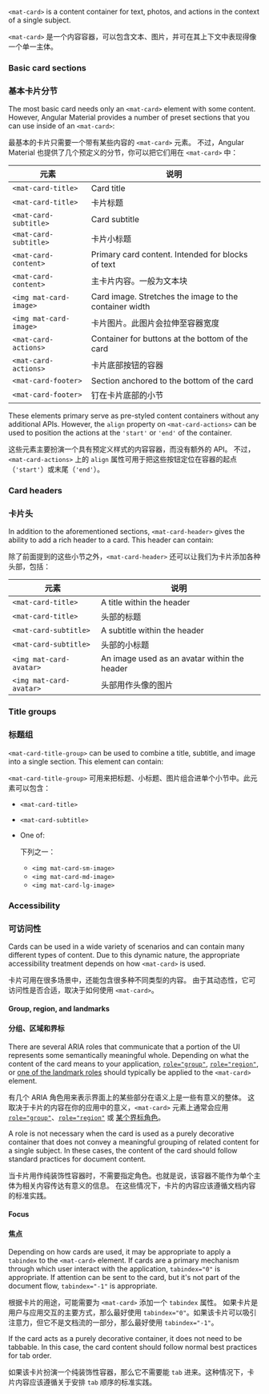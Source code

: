 `<mat-card>` is a content container for text, photos, and actions in the context of a single subject.

`<mat-card>` 是一个内容容器，可以包含文本、图片，并可在其上下文中表现得像一个单一主体。

<!-- example(card-overview) -->


### Basic card sections

### 基本卡片分节

The most basic card needs only an `<mat-card>` element with some content. However, Angular Material
provides a number of preset sections that you can use inside of an `<mat-card>`:

最基本的卡片只需要一个带有某些内容的 `<mat-card>` 元素。
不过，Angular Material 也提供了几个预定义的分节，你可以把它们用在 `<mat-card>` 中：

| 元素               | 说明                                                              |
|-----------------------|--------------------------------------------------------------------------|
| `<mat-card-title>`     | Card title                                                                |
| `<mat-card-title>`     | 卡片标题 |
| `<mat-card-subtitle>`  | Card subtitle                                                             |
| `<mat-card-subtitle>`  | 卡片小标题 |
| `<mat-card-content>`   | Primary card content. Intended for blocks of text                         |
| `<mat-card-content>`   | 主卡片内容。一般为文本块 |
| `<img mat-card-image>` | Card image. Stretches the image to the container width                    |
| `<img mat-card-image>` | 卡片图片。此图片会拉伸至容器宽度 |
| `<mat-card-actions>`   | Container for buttons at the bottom of the card                           |
| `<mat-card-actions>`   | 卡片底部按钮的容器 |
| `<mat-card-footer>`    | Section anchored to the bottom of the card                                |
| `<mat-card-footer>`    | 钉在卡片底部的小节 |

These elements primary serve as pre-styled content containers without any additional APIs. 
However, the `align` property on `<mat-card-actions>` can be used to position the actions at the 
`'start'` or `'end'` of the container.  

这些元素主要扮演一个具有预定义样式的内容容器，而没有额外的 API。
不过，`<mat-card-actions>` 上的 `align` 属性可用于把这些按钮定位在容器的起点（`'start'`）或末尾（`'end'`）。

### Card headers

### 卡片头

In addition to the aforementioned sections, `<mat-card-header>` gives the ability to add a rich
header to a card. This header can contain:

除了前面提到的这些小节之外，`<mat-card-header>` 还可以让我们为卡片添加各种头部，包括：

| 元素                | 说明                                                             |
|------------------------|-------------------------------------------------------------------------|
| `<mat-card-title>`      | A title within the header                                                |
| `<mat-card-title>`      | 头部的标题 |
| `<mat-card-subtitle>`   | A subtitle within the header                                             |
| `<mat-card-subtitle>`   | 头部的小标题 |
| `<img mat-card-avatar>` | An image used as an avatar within the header                             |
| `<img mat-card-avatar>` | 头部用作头像的图片 |


### Title groups

### 标题组

`<mat-card-title-group>` can be used to combine a title, subtitle, and image into a single section.
This element can contain:

`<mat-card-title-group>` 可用来把标题、小标题、图片组合进单个小节中。此元素可以包含：

* `<mat-card-title>`
* `<mat-card-subtitle>`
* One of:

  下列之一：

    * `<img mat-card-sm-image>`
    * `<img mat-card-md-image>`
    * `<img mat-card-lg-image>`

### Accessibility

### 可访问性

Cards can be used in a wide variety of scenarios and can contain many different types of content.
Due to this dynamic nature, the appropriate accessibility treatment depends on how `<mat-card>` is
used.

卡片可用在很多场景中，还能包含很多种不同类型的内容。
由于其动态性，它可访问性是否合适，取决于如何使用 `<mat-card>`。

#### Group, region, and landmarks

#### 分组、区域和界标

There are several ARIA roles that communicate that a portion of the UI represents some semantically
meaningful whole. Depending on what the content of the card means to your application,
[`role="group"`][0], [`role="region"`][1], or [one of the landmark roles][2] should typically be
applied to the `<mat-card>` element.

有几个 ARIA 角色用来表示界面上的某些部分在语义上是一些有意义的整体。
这取决于卡片的内容在你的应用中的意义，`<mat-card>` 元素上通常会应用 [`role="group"`][0]、[`role="region"`][1] 或 [某个界标角色][2]。

A role is not necessary when the card is used as a purely decorative container that does not
convey a meaningful grouping of related content for a single subject. In these cases, the content
of the card should follow standard practices for document content.

当卡片用作纯装饰性容器时，不需要指定角色。也就是说，该容器不能作为单个主体为相关内容传达有意义的信息。
在这些情况下，卡片的内容应该遵循文档内容的标准实践。

#### Focus

#### 焦点

Depending on how cards are used, it may be appropriate to apply a `tabindex` to the `<mat-card>`
element. If cards are a primary mechanism through which user interact with the application,
`tabindex="0"` is appropriate. If attention can be sent to the card, but it's not part of the
document flow, `tabindex="-1"` is appropriate.

根据卡片的用途，可能需要为 `<mat-card>` 添加一个 `tabindex` 属性。
如果卡片是用户与应用交互的主要方式，那么最好使用 `tabindex="0"`。如果该卡片可以吸引注意力，但它不是文档流的一部分，那么最好使用 `tabindex="-1"`。

If the card acts as a purely decorative container, it does not need to be tabbable. In this case,
the card content should follow normal best practices for tab order.



如果该卡片扮演一个纯装饰性容器，那么它不需要能 `tab` 进来。这种情况下，卡片内容应该遵循关于安排 `tab` 顺序的标准实践。

 [0]: https://www.w3.org/TR/wai-aria/#group
 [1]: https://www.w3.org/TR/wai-aria/#region
 [2]: https://www.w3.org/TR/wai-aria/#landmark
